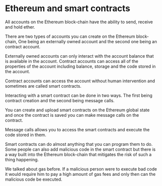 # Ethereum and smart contracts
All accounts on the Ethereum block-chain have the ability to send, receive and hold ether.

There are two types of accounts you can create on the Ethereum block-chain, One being an externally owned account and the second one being an contract account.

Externally owned accounts can only interact with the account balance that is available in the account. Contract accounts can access all of the properties of the account including balance, storage and the code stored in the account.

Contract accounts can access the account without human intervention and sometimes are called smart contracts.

Interacting with a smart contract can be done in two ways. The first being contract creation and the second being message calls.

You can create and upload smart contracts on the Ethereum global state and once the contract is saved you can make message calls on the contract.

Message calls allows you to access the smart contracts and execute the code stored in them.

Smart contracts can do almost anything that you can program them to do. Some people can also add malicious code in the smart contract but there is a way built into the Ethereum block-chain that mitigates the risk of such a thing happening. 

We talked about gas before. If a malicious person were to execute bad code it would require him to pay a high amount of gas fees and only then can the malicious code be executed.